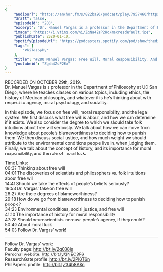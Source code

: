 ```yaml
---
{
	"audiourl": "https://anchor.fm/s/822ba20/podcast/play/7957460/https%3A%2F%2Fd3ctxlq1ktw2nl.cloudfront.net%2Fproduction%2F2019-10-1%2F32086651-44100-2-fde7f9ebcc74e.m4a",
	"draft": false,
	"episodeid": "280",
	"excerpt": "Dr. Manuel Vargas is a professor in the Department of Philosophy at UC San Diego, where he teaches classes on various topics, including ethics, the history of Mexican philosophy, and whatever it is he’s thinking about with respect to agency, moral psychology, and sociality.",
	"image": "https://i.ytimg.com/vi/ZgNa4ZsP2Ho/maxresdefault.jpg",
	"publishDate": 2020-01-10,
	"spotifyEpisodeUrl": "https://podcasters.spotify.com/pod/show/thedissenter/episodes/280-Manuel-Vargas-Free-Will--Moral-Responsibility--And-Social-Justice-e8hbgk",
	"tags": [
		"Philosophy"
	],
	"title": "#280 Manuel Vargas: Free Will, Moral Responsibility, And Social Justice",
	"youtubeid": "ZgNa4ZsP2Ho"
}
---
```

RECORDED ON OCTOBER 29th, 2019.  
Dr. Manuel Vargas is a professor in the Department of Philosophy at UC San Diego, where he teaches classes on various topics, including ethics, the history of Mexican philosophy, and whatever it is he’s thinking about with respect to agency, moral psychology, and sociality.

In this episode, we focus on free will, moral responsibility, and the legal system. We first discuss what free will is about, and how we can determine if it exists. We also consider the degree to which we should take folk intuitions about free will seriously. We talk about how we can move from knowledge about people’s blameworthiness to deciding how to punish them. We then discuss social justice, and how much weight we should attribute to the environmental conditions people live in, when judging them. Finally, we talk about the concept of history, and its importance for moral responsibility, and the role of moral luck.

Time Links:  
<time>00:37</time> Thinking about free will  
<time>04:01</time> The discoveries of scientists and philosophers vs. folk intuitions about free will   
<time>14:41</time> Should we take the effects of people’s beliefs seriously?  
<time>19:53</time> Dr. Vargas’ take on free will   
<time>26:27</time> Are there degrees of blameworthiness?  
<time>29:18</time> How do we go from blameworthiness to deciding how to punish people?  
<time>34:23</time> Environmental conditions, social justice, and free will  
<time>41:10</time> The importance of history for moral responsibility  
<time>47:28</time> Should neuroscientists increase people’s agency, if they could?  
<time>50:40</time> About moral luck  
<time>54:03</time> Follow Dr. Vargas’ work!

---

Follow Dr. Vargas’ work:  
Faculty page: http://bit.ly/2q0B8is  
Personal website: http://bit.ly/2NEC3P6  
ResearchGate profile: http://bit.ly/2PlGT6n  
PhilPapers profile: http://bit.ly/34b8ABn
